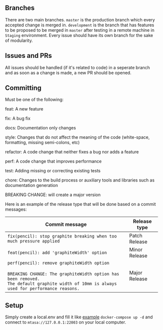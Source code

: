 ## Branches
There are two main branches. `master` is the production branch which every accepted change is merged in. `development` is the branch that has features to be proposed to be merged in `master` after testing in a remote machine in `Staging` environment.
Every issue should have its own branch for the sake of modularity.

## Issues and PRs
All issues should be handled (if it's related to code) in a seperate branch and as soon as a change is made, a new PR should be opened.

## Committing
  Must be one of the following:

  feat: A new feature

  fix: A bug fix

  docs: Documentation only changes

  style: Changes that do not affect the meaning of the code (white-space, formatting, missing semi-colons, etc)

  refactor: A code change that neither fixes a bug nor adds a feature

  perf: A code change that improves performance

  test: Adding missing or correcting existing tests

  chore: Changes to the build process or auxiliary tools and libraries such as documentation generation

  BREAKING CHANGE: will create a major version

  Here is an example of the release type that will be done based on a commit messages:

| Commit message                                                                                                                                                                                   | Release type  |
| ------------------------------------------------------------------------------------------------------------------------------------------------------------------------------------------------ | ------------- |
| `fix(pencil): stop graphite breaking when too much pressure applied`                                                                                                                             | Patch Release |
| `feat(pencil): add 'graphiteWidth' option`                                                                                                                                                       | Minor Release |
| `perf(pencil): remove graphiteWidth option`<br><br>`BREAKING CHANGE: The graphiteWidth option has been removed.`<br>`The default graphite width of 10mm is always used for performance reasons.` | Major Release |


## Setup
Simply create a local.env and fill it like [example](../example.env) `docker-compose up -d` and connect to `mtasa://127.0.0.1:22003` on your local computer.
